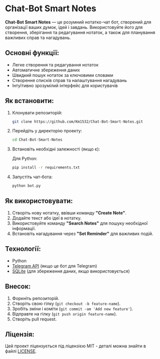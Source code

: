 # Chat-Bot Smart Notes

**Chat-Bot Smart Notes** — це розумний нотатко-чат бот, створений для організації ваших думок, ідей і завдань. Використовуйте його для створення, зберігання та редагування нотаток, а також для планування важливих справ та нагадувань.

## Основні функції:

- Легке створення та редагування нотаток
- Автоматичне збереження даних
- Швидкий пошук нотаток за ключовими словами
- Створення списків справ та налаштування нагадувань
- Інтуїтивно зрозумілий інтерфейс для користувачів

## Як встановити:

1. Клонувати репозиторій:

    ```bash
    git clone https://github.com/Km1532/Chat-Bot-Smart-Notes.git
    ```

2. Перейдіть у директорію проекту:

    ```bash
    cd Chat-Bot-Smart-Notes
    ```

3. Встановіть необхідні залежності (якщо є):

    Для Python:

    ```bash
    pip install -r requirements.txt
    ```

4. Запустіть чат-бота:

    ```bash
    python bot.py
    ```

## Як використовувати:

1. Створіть нову нотатку, ввівши команду **"Create Note"**.
2. Додайте текст або ідеї в нотатку.
3. Використовуйте команду **"Search Notes"** для пошуку необхідної інформації.
4. Встановіть нагадування через **"Set Reminder"** для важливих подій.

## Технології:

- Python
- [Telegram API](https://core.telegram.org/bots/api) (якщо це бот для Telegram)
- [SQLite](https://www.sqlite.org/) (для збереження даних, якщо використовується)

## Внесок:

1. Форкніть репозиторій.
2. Створіть свою гілку (`git checkout -b feature-name`).
3. Зробіть зміни і коміти (`git commit -am 'Add new feature'`).
4. Відправте на гілку (`git push origin feature-name`).
5. Створіть pull request.

## Ліцензія:

Цей проект ліцензується під ліцензією MIT - деталі можна знайти в файлі [LICENSE](LICENSE).
